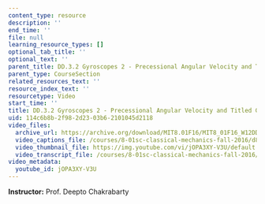 ```yaml
---
content_type: resource
description: ''
end_time: ''
file: null
learning_resource_types: []
optional_tab_title: ''
optional_text: ''
parent_title: DD.3.2 Gyroscopes 2 - Precessional Angular Velocity and Titled Gyroscopes
parent_type: CourseSection
related_resources_text: ''
resource_index_text: ''
resourcetype: Video
start_time: ''
title: DD.3.2 Gyroscopes 2 - Precessional Angular Velocity and Titled Gyroscopes
uid: 114c6b8b-2f98-2d23-03b6-2101045d2118
video_files:
  archive_url: https://archive.org/download/MIT8.01F16/MIT8_01F16_W12DD02_360p.mp4
  video_captions_file: /courses/8-01sc-classical-mechanics-fall-2016/d8e9c3eb3c105d91978930039f492e06_jOPA3XY-V3U.vtt
  video_thumbnail_file: https://img.youtube.com/vi/jOPA3XY-V3U/default.jpg
  video_transcript_file: /courses/8-01sc-classical-mechanics-fall-2016/c83dd08472d681afcdd525b742efe4b9_jOPA3XY-V3U.pdf
video_metadata:
  youtube_id: jOPA3XY-V3U
---
```


**Instructor:** Prof. Deepto Chakrabarty